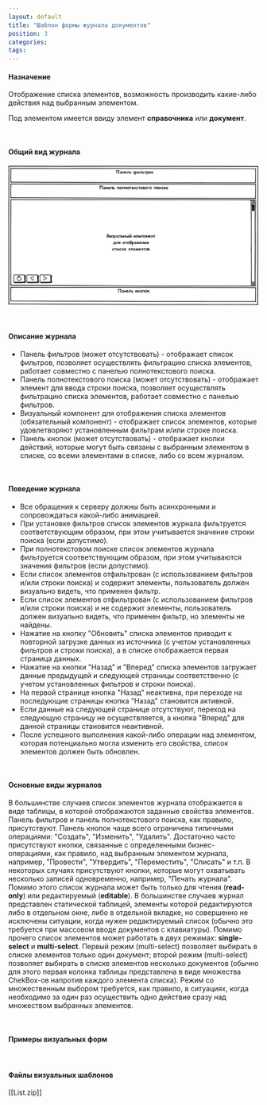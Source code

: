 ```yaml
---
layout: default
title: "Шаблон формы журнала документов"
position: 3
categories: 
tags: 
---
```


#### Назначение

Отображение списка элементов, возможность производить какие-либо действия над выбранным элементом.

Под элементом имеется ввиду элемент **справочника** или **документ**.

 

#### Общий вид журнала

![](List.png)

 

#### Описание журнала

* Панель фильтров (может отсутствовать) - отображает список фильтров, позволяет осуществлять фильтрацию списка элементов, работает совместно с панелью полнотекстового поиска.
* Панель полнотекстового поиска (может отсутствовать) - отображает элемент для ввода строки поиска, позволяет осуществлять фильтрацию списка элементов, работает совместно с панелью фильтров.
* Визуальный компонент для отображения списка элементов (обязательный компонент) - отображает список элементов, которые удовлетворяют установленным фильтрам и/или строке поиска.
* Панель кнопок (может отсутствовать) - отображает кнопки действий, которые могут быть связаны с выбранным элементом в списке, со всеми элементами в списке, либо со всем журналом.

 

#### Поведение журнала

* Все обращения к серверу должны быть асинхронными и сопровождаться какой-либо анимацией.
* При установке фильтров список элементов журнала фильтруется соответствующим образом, при этом учитывается значение строки поиска (если допустимо).
* При полнотекстовом поиске список элементов журнала фильтруется соответствующим образом, при этом учитываются значения фильтров (если допустимо).
* Если список элементов отфильтрован (с использованием фильтров и/или строки поиска) и содержит элементы, пользователь должен визуально видеть, что применен фильтр.
* Если список элементов отфильтрован (с использованием фильтров и/или строки поиска) и не содержит элементы, пользователь должен визуально видеть, что применен фильтр, но элементы не найдены.
* Нажатие на кнопку "Обновить" списка элементов приводит к повторной загрузке данных из источника (с учетом установленных фильтров и строки поиска), а в списке отображается первая страница данных.
* Нажатие на кнопки "Назад" и "Вперед" списка элементов загружает данные предыдущей и следующей страницы соответственно (с учетом установленных фильтров и строки поиска).
* На первой странице кнопка "Назад" неактивна, при переходе на последующие страницы кнопка "Назад" становится активной.
* Если данные на следующей странице отсутствуют, переход на следующую страницу не осуществляется, а кнопка "Вперед" для данной страницы становится неактивной.
* После успешного выполнения какой-либо операции над элементом, которая потенциально могла изменить его свойства, список элементов должен быть обновлен.

 

#### Основные виды журналов

В большинстве случаев список элементов журнала отображается в виде таблицы, в которой отображаются заданные свойства элементов. Панель фильтров и панель полнотекстового поиска, как правило, присутствуют. Панель кнопок чаще всего ограничена типичными операциями: "Создать", "Изменить", "Удалить". Достаточно часто присутствуют кнопки, связанные с определенными бизнес-операциями, как правило, над выбранным элементом журнала, например, "Провести", "Утвердить", "Переместить", "Списать" и т.п. В некоторых случаях присутствуют кнопки, которые могут охватывать несколько записей одновременно, например, "Печать журнала". Помимо этого список журнала может быть только для чтения (**read-only**) или редактируемый (**editable**). В большинстве случаев журнал представлен статической таблицей, элементы которой редактируются либо в отдельном окне, либо в отдельной вкладке, но совершенно не исключены ситуации, когда нужен редактируемый список (обычно это требуется при массовом вводе документов с клавиатуры). Помимо прочего список элементов может работать в двух режимах: **single-select** и **multi-select**. Первый режим (multi-select) позволяет выбирать в списке элементов только один документ; второй режим (multi-select) позволяет выбирать в списке элементов несколько документов (обычно для этого первая колонка таблицы представлена в виде множества ChekBox-ов напротив каждого элемента списка). Режим со множественным выбором требуется, как правило, в ситуациях, когда необходимо за один раз осуществить одно действие сразу над множеством выбранных элементов.

 

#### Примеры визуальных форм



 

#### Файлы визуальных шаблонов

[[List.zip]]

 

 

